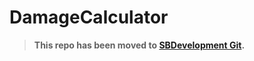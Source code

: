 # DamageCalculator
> **This repo has been moved to [SBDevelopment Git](https://git.sbdevelopment.tech/SBDevelopment/VPModelFileGenerator).**
